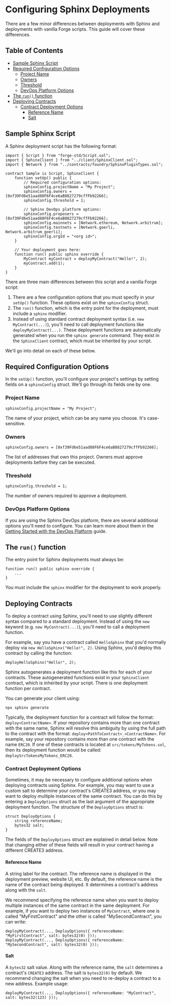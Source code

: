 # Configuring Sphinx Deployments

There are a few minor differences between deployments with Sphinx and deployments with vanilla Forge scripts. This guide will cover these differences.

## Table of Contents

- [Sample Sphinx Script](#sample-sphinx-script)
- [Required Configuration Options](#required-configuration-options)
  - [Project Name](#project-name)
  - [Owners](#owners)
  - [Threshold](#threshold)
  - [DevOps Platform Options](#devops-platform-options)
- [The `run()` function](#the-run-function)
- [Deploying Contracts](#deploying-contracts)
  - [Contract Deployment Options](#contract-deployment-options)
    - [Reference Name](#reference-name)
    - [Salt](#salt)

## Sample Sphinx Script

A Sphinx deployment script has the following format:

```
import { Script } from "forge-std/Script.sol";
import { SphinxClient } from "../client/SphinxClient.sol";
import { Network } from "../contracts/foundry/SphinxPluginTypes.sol";

contract Sample is Script, SphinxClient {
    function setUp() public {
        // Required configuration options:
        sphinxConfig.projectName = "My Project";
        sphinxConfig.owners = [0xf39Fd6e51aad88F6F4ce6aB8827279cffFb92266];
        sphinxConfig.threshold = 1;

        // Sphinx DevOps platform options:
        sphinxConfig.proposers = [0xf39Fd6e51aad88F6F4ce6aB8827279cffFb92266];
        sphinxConfig.mainnets = [Network.ethereum, Network.arbitrum];
        sphinxConfig.testnets = [Network.goerli, Network.arbitrum_goerli];
        sphinxConfig.orgId = "<org id>";
    }

    // Your deployment goes here:
    function run() public sphinx override {
        MyContract myContract = deployMyContract("Hello!", 2);
        myContract.add(1);
    }
}
```

There are three main differences between this script and a vanilla Forge script:

1. There are a few configuration options that you must specify in your `setUp()` function. These options exist on the `sphinxConfig` struct.
2. The `run()` function, which is the entry point for the deployment, must include a `sphinx` modifier.
3. Instead of using standard contract deployment syntax (i.e. `new MyContract(...)`), you'll need to call deployment functions like `deployMyContract(...)`. These deployment functions are automatically generated when you run the `sphinx generate` command. They exist in the `SphinxClient` contract, which must be inherited by your script.

We'll go into detail on each of these below.

## Required Configuration Options
In the `setUp()` function, you'll configure your project's settings by setting fields on a `sphinxConfig` struct. We'll go through its fields one by one.

### Project Name
```
sphinxConfig.projectName = "My Project";
```

The name of your project, which can be any name you choose. It's case-sensitive.

### Owners
```
sphinxConfig.owners = [0xf39Fd6e51aad88F6F4ce6aB8827279cffFb92266];
```

The list of addresses that own this project. Owners must approve deployments before they can be executed.

### Threshold
```
sphinxConfig.threshold = 1;
```

The number of owners required to approve a deployment.

### DevOps Platform Options
If you are using the Sphinx DevOps platform, there are several additional options you'll need to configure. You can learn more about them in the [Getting Started with the DevOps Platform](https://github.com/sphinx-labs/sphinx/blob/develop/docs/ops-getting-started.md) guide.

## The `run()` function

The entry point for Sphinx deployments must always be:

```sol
function run() public sphinx override {
    ...
}
```

You must include the `sphinx` modifier for the deployment to work properly.

## Deploying Contracts
To deploy a contract using Sphinx, you'll need to use slightly different syntax compared to a standard deployment. Instead of using the `new` keyword (e.g. `new MyContract(...)`), you'll need to call a deployment function.

For example, say you have a contract called `HelloSphinx` that you'd normally deploy via `new HelloSphinx("Hello!", 2)`. Using Sphinx, you'd deploy this contract by calling the function:

```
deployHelloSphinx("Hello!", 2);
```

Sphinx autogenerates a deployment function like this for each of your contracts. These autogenerated functions exist in your `SphinxClient` contract, which is inherited by your script. There is one deployment function per contract.

You can generate your client using:
```
npx sphinx generate
```

Typically, the deployment function for a contract will follow the format: `deploy<ContractName>`. If your repository contains more than one contract with the same name, Sphinx will resolve this ambiguity by using the full path to the contract with the format: `deploy<PathToContract>_<ContractName>`. For example, say your repository contains more than one contract with the name `ERC20`. If one of these contracts is located at `src/tokens/MyTokens.sol`, then its deployment function would be called: `deploySrcTokensMyTokens_ERC20`.

### Contract Deployment Options

Sometimes, it may be necessary to configure additional options when deploying contracts using Sphinx. For example, you may want to use a custom salt to determine your contract's CREATE3 address, or you may want to deploy multiple instances of the same contract. You can do this by entering a `DeployOptions` struct as the last argument of the appropriate deployment function. The structure of the `DeployOptions` struct is:

```sol
struct DeployOptions {
    string referenceName;
    bytes32 salt;
}
```

The fields of the `DeployOptions` struct are explained in detail below. Note that changing either of these fields will result in your contract having a different CREATE3 address.

#### Reference Name

A string label for the contract. The reference name is displayed in the deployment preview, website UI, etc. By default, the reference name is the name of the contract being deployed. It determines a contract's address along with the `salt`.

We recommend specifying the reference name when you want to deploy multiple instances of the same contract in the same deployment. For example, if you want to deploy two instances of `MyContract`, where one is called "MyFirstContract" and the other is called "MySecondContract", you can write:

```sol
deployMyContract(..., DeployOptions({ referenceName: "MyFirstContract", salt: bytes32(0) }));
deployMyContract(..., DeployOptions({ referenceName: "MySecondContract", salt: bytes32(0) }));
```

#### Salt

A `bytes32` salt value. Along with the reference name, the `salt` determines a contract's `CREATE3` address. The salt is `bytes32(0)` by default. We recommend changing the salt when you need to re-deploy a contract to a new address. Example usage:

```sol
deployMyContract(..., DeployOptions({ referenceName: "MyContract", salt: bytes32(123) }));
```
